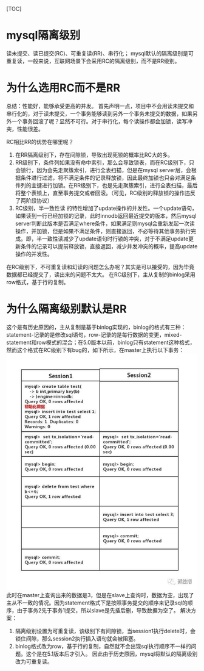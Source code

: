 [TOC]
# mysql隔离级别
读未提交、读已提交(RC)、可重复读(RR)、串行化；
mysql默认的隔离级别是可重复读，一般来说，互联网场景下会采用RC的隔离级别，而不是RR级别。

# 为什么选用RC而不是RR
总结：性能好，能够承受更高的并发。
首先声明一点，项目中不会用读未提交和串行化的，对于读未提交，一个事务能够读到另外一个事务未提交的数据，如果另外一个事务回滚了呢？显然不可行。对于串行化，每个读操作都会加锁，读写冲突，性能很差。

RC相比RR的优势在哪里呢？
1. 在RR隔离级别下，存在间隙锁，导致出现死锁的概率比RC大的多。
2. RR级别下，条件列如果没有命中索引，那么会导致锁表，而在RC级别下，只会锁行，因为会先走聚簇索引，进行全表扫描，但是在mysql server层，会根据条件进行过滤，将不满足条件的记录释放锁，因此最终加锁也只会对满足条件列的主键进行加锁。在RR级别下，也是先走聚簇索引，进行全表扫描，最后将整个表锁上，直至事务提交或者回滚。（可见，RC级别的释放锁的操作违反了两阶段协议）
3. RC级别，半一致性读 的特性增加了update操作的并发性。一个update语句，如果读到一行已经加锁的记录，此时innodb返回最近提交的版本，然后mysql server判断此版本是否满足where条件，如果满足则mysql会重新发起一次读操作，并加锁，但是如果不满足条件，则直接返回，不必等待其他事务执行完成。即，半一致性读减少了update语句时行锁的冲突，对于不满足update更新条件的记录可以提前释放锁，直接返回，减少并发冲突的概率，提高update操作的并发性。

在RC级别下，不可重复读和幻读的问题怎么办呢？其实是可以接受的，因为毕竟数据都已经提交了，读出来的问题不太大。
在RC级别下，主从复制的binlog采用row格式，基于行的复制。



# 为什么隔离级别默认是RR
这个是有历史原因的，主从复制是基于binlog实现的，binlog的格式有三种：statement-记录的是修改sql语句，row-记录的是每行数据的变更，mixed-statement和row模式的混合；在5.0版本以前，binlog只有statement这种格式，然而这个格式在RC级别下有bug的，如下所示，在master上执行以下事务：
![](media/15687044085484.jpg)
此时在master上查询出来的数据是3，但是在slave上查询时，数据为空，出现了主从不一致的情况。因为statement格式下是按照事务提交的顺序来记录sql的顺序，由于事务2先于事务1提交，所以slave是先插后删，导致数据为空了。
解决方案：
1. 隔离级别设置为可重复读，该级别下有间隙锁，当session1执行delete时，会锁住间隙，那么session2执行插入语句就会被阻塞。
2. binlog格式改为row，基于行的复制，自然就不会出现sql执行顺序不一样的问题。这个是在5.1版本后才引入。
因此由于历史原因，mysql将默认的隔离级别改为可重复读。